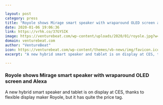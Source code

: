 ```yaml
---

layout: post
category: press
title: "Royole shows Mirage smart speaker with wraparound OLED screen and Alexa"
date: 2020-01-06 19:06:36
link: https://vrhk.co/37GYSIK
image: https://venturebeat.com/wp-content/uploads/2020/01/royole.jpg?w=1200&strip=all
domain: venturebeat.com
author: "VentureBeat"
icon: https://venturebeat.com/wp-content/themes/vb-news/img/favicon.ico
excerpt: "A new hybrid smart speaker and tablet is on display at CES, thanks to flexible display maker Royole, but it has quite the price tag."

---
```


### Royole shows Mirage smart speaker with wraparound OLED screen and Alexa

A new hybrid smart speaker and tablet is on display at CES, thanks to flexible display maker Royole, but it has quite the price tag.